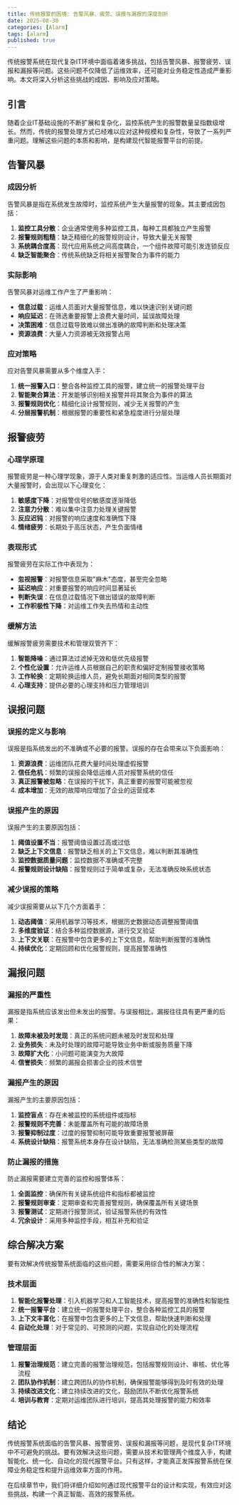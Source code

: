 ```yaml
---
title: 传统报警的困境: 告警风暴、疲劳、误报与漏报的深度剖析
date: 2025-08-30
categories: [Alarm]
tags: [alarm]
published: true
---
```

传统报警系统在现代复杂IT环境中面临着诸多挑战，包括告警风暴、报警疲劳、误报和漏报等问题。这些问题不仅降低了运维效率，还可能对业务稳定性造成严重影响。本文将深入分析这些挑战的成因、影响及应对策略。

<!-- more -->

## 引言

随着企业IT基础设施的不断扩展和复杂化，监控系统产生的报警数量呈指数级增长。然而，传统的报警处理方式已经难以应对这种规模和复杂性，导致了一系列严重问题。理解这些问题的本质和影响，是构建现代智能报警平台的前提。

## 告警风暴

### 成因分析

告警风暴是指在系统发生故障时，监控系统产生大量报警的现象。其主要成因包括：

1. **监控工具分散**：企业通常使用多种监控工具，每种工具都独立产生报警
2. **报警规则粗糙**：缺乏精细化的报警规则设计，导致大量无关报警
3. **系统耦合度高**：现代应用系统之间高度耦合，一个组件故障可能引发连锁反应
4. **缺乏智能聚合**：传统系统缺乏将相关报警聚合为事件的能力

### 实际影响

告警风暴对运维工作产生了严重影响：

- **信息过载**：运维人员面对大量报警信息，难以快速识别关键问题
- **响应延迟**：在筛选重要报警上浪费大量时间，延误故障处理
- **决策困难**：信息过载导致难以做出准确的故障判断和处理决策
- **资源浪费**：大量人力资源被无效报警占用

### 应对策略

应对告警风暴需要从多个维度入手：

1. **统一报警入口**：整合各种监控工具的报警，建立统一的报警处理平台
2. **智能聚合算法**：开发能够识别相关报警并将其聚合为事件的算法
3. **报警规则优化**：精细化设计报警规则，减少无关报警的产生
4. **分层报警机制**：根据报警的重要性和紧急程度进行分层处理

## 报警疲劳

### 心理学原理

报警疲劳是一种心理学现象，源于人类对重复刺激的适应性。当运维人员长期面对大量报警时，会出现以下心理变化：

1. **敏感度下降**：对报警信号的敏感度逐渐降低
2. **注意力分散**：难以集中注意力处理关键报警
3. **反应迟钝**：对报警的响应速度和准确性下降
4. **情绪疲劳**：长期处于高压状态，产生负面情绪

### 表现形式

报警疲劳在实际工作中表现为：

- **忽视报警**：对报警信息采取"麻木"态度，甚至完全忽略
- **延迟响应**：对重要报警的响应时间显著延长
- **判断失误**：在信息过载情况下做出错误的故障判断
- **工作积极性下降**：对运维工作失去热情和主动性

### 缓解方法

缓解报警疲劳需要技术和管理双管齐下：

1. **智能降噪**：通过算法过滤掉无效和低优先级报警
2. **个性化设置**：允许运维人员根据自己的职责和偏好定制报警接收策略
3. **工作轮换**：定期轮换运维人员，避免长期面对相同类型的报警
4. **心理支持**：提供必要的心理支持和压力管理培训

## 误报问题

### 误报的定义与影响

误报是指系统发出的不准确或不必要的报警。误报的存在会带来以下负面影响：

1. **资源浪费**：运维团队花费大量时间处理虚假报警
2. **信任危机**：频繁的误报会降低运维人员对报警系统的信任
3. **真正报警被忽略**：在误报的干扰下，真正重要的报警可能被忽视
4. **成本增加**：无效的故障响应增加了企业的运营成本

### 误报产生的原因

误报产生的主要原因包括：

1. **阈值设置不当**：报警阈值设置过高或过低
2. **缺乏上下文信息**：报警缺乏相关的上下文信息，难以判断其准确性
3. **监控数据质量问题**：监控数据不准确或不完整
4. **报警规则设计缺陷**：报警规则过于简单或复杂，无法准确反映系统状态

### 减少误报的策略

减少误报需要从以下几个方面着手：

1. **动态阈值**：采用机器学习等技术，根据历史数据动态调整报警阈值
2. **多维度验证**：结合多种监控数据源，进行交叉验证
3. **上下文关联**：在报警中包含更多的上下文信息，帮助判断报警的准确性
4. **持续优化**：定期回顾和优化报警规则，提高报警准确性

## 漏报问题

### 漏报的严重性

漏报是指系统应该发出但未发出的报警。与误报相比，漏报往往具有更严重的后果：

1. **故障未被及时发现**：真正的系统问题未被及时发现和处理
2. **业务损失**：未及时处理的故障可能导致业务中断或服务质量下降
3. **故障扩大化**：小问题可能演变为大故障
4. **信誉损失**：频繁的漏报会损害企业的技术信誉

### 漏报产生的原因

漏报产生的主要原因包括：

1. **监控盲点**：存在未被监控的系统组件或指标
2. **报警规则不完善**：未能覆盖所有可能的故障场景
3. **报警抑制过度**：过度的报警抑制可能导致重要报警被屏蔽
4. **系统设计缺陷**：报警系统本身存在设计缺陷，无法准确检测某些类型的故障

### 防止漏报的措施

防止漏报需要建立完善的监控和报警体系：

1. **全面监控**：确保所有关键系统组件和指标都被监控
2. **报警规则审查**：定期审查和完善报警规则，确保覆盖所有关键场景
3. **报警测试**：定期进行报警测试，验证报警系统的有效性
4. **冗余设计**：采用多种监控手段，相互补充和验证

## 综合解决方案

要有效解决传统报警系统面临的这些问题，需要采用综合性的解决方案：

### 技术层面

1. **智能化报警处理**：引入机器学习和人工智能技术，提高报警的准确性和智能性
2. **统一报警平台**：建立统一的报警处理平台，整合各种监控工具的报警
3. **上下文丰富化**：在报警中包含更多的上下文信息，帮助快速判断和处理
4. **自动化处理**：对于常见的、可预测的问题，实现自动化的处理流程

### 管理层面

1. **报警治理规范**：建立完善的报警治理规范，包括报警规则设计、审核、优化等流程
2. **团队协作机制**：建立跨团队的协作机制，确保报警能够得到及时有效的处理
3. **持续改进文化**：建立持续改进的文化，鼓励团队不断优化报警系统
4. **培训与教育**：定期对运维团队进行培训，提高其处理报警的能力和效率

## 结论

传统报警系统面临的告警风暴、报警疲劳、误报和漏报等问题，是现代复杂IT环境中不可避免的挑战。要有效解决这些问题，需要从技术和管理两个维度入手，构建智能化、统一化、自动化的现代报警平台。只有这样，才能真正发挥报警系统在保障业务稳定性和提升运维效率方面的作用。

在后续章节中，我们将详细介绍如何通过现代报警平台的设计和实现，有效应对这些挑战，构建一个真正智能、高效的报警系统。